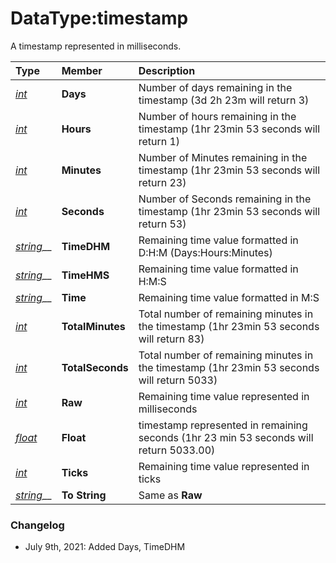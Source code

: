 # DataType:timestamp

A timestamp represented in milliseconds.

| **Type** | **Member** | **Description** |
| :--- | :--- | :--- |
| [_int_](datatype-int.md) | **Days** | Number of days remaining in the timestamp (3d 2h 23m will return 3) |
| [_int_](datatype-int.md) | **Hours** | Number of hours remaining in the timestamp (1hr 23min 53 seconds will return 1) |
| [_int_](datatype-int.md) | **Minutes** | Number of Minutes remaining in the timestamp (1hr 23min 53 seconds will return 23) |
| [_int_](datatype-int.md) | **Seconds** | Number of Seconds remaining in the timestamp (1hr 23min 53 seconds will return 53) |
| [_string_](datatype-string.md)\_\_ | **TimeDHM** | Remaining time value formatted in D:H:M (Days:Hours:Minutes) |
| [_string_](datatype-string.md)\_\_ | **TimeHMS** | Remaining time value formatted in H:M:S |
| [_string_](datatype-string.md)\_\_ | **Time** | Remaining time value formatted in M:S |
| [_int_](datatype-int.md) | **TotalMinutes** | Total number of remaining minutes in the timestamp (1hr 23min 53 seconds will return 83) |
| [_int_](datatype-int.md) | **TotalSeconds** | Total number of remaining minutes in the timestamp (1hr 23min 53 seconds will return 5033) |
| [_int_](datatype-int.md) | **Raw** | Remaining time value represented in milliseconds |
| [_float_](datatype-float.md) | **Float** | timestamp represented in remaining seconds (1hr 23 min 53 seconds will return 5033.00) |
| [_int_](datatype-int.md) | **Ticks** | Remaining time value represented in ticks |
| [_string_](datatype-string.md)\_\_ | **To String** | Same as **Raw** |



### Changelog

* July 9th, 2021: Added Days, TimeDHM

